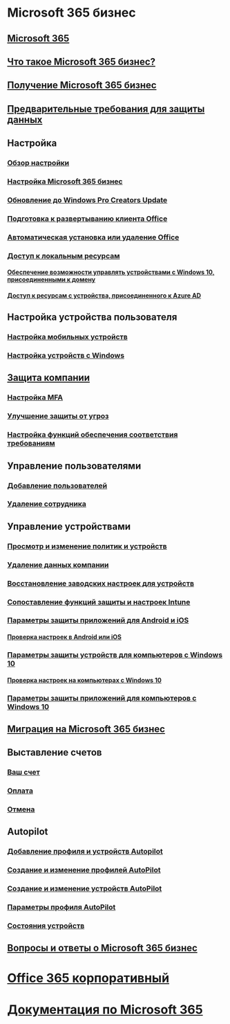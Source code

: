 # Microsoft 365 бизнес
## [Microsoft 365](index.md)
## [Что такое Microsoft 365 бизнес?](microsoft-365-business-overview.md)
## [Получение Microsoft 365 бизнес](sign-up.md)
## [Предварительные требования для защиты данных](pre-requisites-for-data-protection.md)
## Настройка
### [Обзор настройки](set-up-overview.md)
### [Настройка Microsoft 365 бизнес](set-up.md)
### [Обновление до Windows Pro Creators Update](upgrade-to-windows-pro-creators-update.md)
### [Подготовка к развертыванию клиента Office](prepare-for-office-client-deployment.md)
### [Автоматическая установка или удаление Office](auto-install-or-uninstall-office.md)
### [Доступ к локальным ресурсам]()
#### [Обеспечение возможности управлять устройствами с Windows 10, присоединенными к домену](manage-windows-devices.md)
#### [Доступ к ресурсам с устройства, присоединенного к Azure AD](access-resources.md)
## Настройка устройства пользователя
### [Настройка мобильных устройств](set-up-mobile-devices.md)
### [Настройка устройств с Windows](set-up-windows-devices.md)
## [Защита компании](security-features.md)
### [Настройка MFA](set-up-mfa.md)
### [Улучшение защиты от угроз](increase-threat-protection.md)
### [Настройка функций обеспечения соответствия требованиям](set-up-compliance.md)
## Управление пользователями
### [Добавление пользователей](add-users-m365b.md)
### [Удаление сотрудника](/Office365/Admin/add-users/remove-former-employee?toc=/microsoft-365/business/toc.json&bc=/microsoft-365/business/breadcrumb/toc.json)
## Управление устройствами
### [Просмотр и изменение политик и устройств](view-policies-and-devices.md)
### [Удаление данных компании](remove-company-data.md)
### [Восстановление заводских настроек для устройств](reset-devices-to-factory-settings.md)
### [Сопоставление функций защиты и настроек Intune](map-protection-features-to-intune-settings.md)
### [Параметры защиты приложений для Android и iOS](app-protection-settings-for-android-and-ios.md)
#### [Проверка настроек в Android или iOS](validate-settings-on-android-or-ios.md)
### [Параметры защиты устройств для компьютеров с Windows 10](protection-settings-for-windows-10-pcs.md)
#### [Проверка настроек на компьютерах с Windows 10](validate-settings-on-windows-10-pcs.md)
### [Параметры защиты приложений для компьютеров с Windows 10](protection-settings-for-windows-10-devices.md)
## [Миграция на Microsoft 365 бизнес](migrate-to-microsoft-365-business.md)
## Выставление счетов
### [Ваш счет](/Office365/Admin/subscriptions-and-billing/view-your-bill-or-invoice?toc=/microsoft-365/business/toc.json&bc=/microsoft-365/business/breadcrumb/toc.json)
### [Оплата](/Office365/Admin/subscriptions-and-billing/pay-for-your-subscription?toc=/microsoft-365/business/toc.json&bc=/microsoft-365/business/breadcrumb/toc.json)
### [Отмена](/Office365/Admin/subscriptions-and-billing/cancel-your-subscription?toc=/microsoft-365/business/toc.json&bc=/microsoft-365/business/breadcrumb/toc.json)
## Autopilot
### [Добавление профиля и устройств Autopilot](add-autopilot-devices-and-profile.md)
### [Создание и изменение профилей AutoPilot](create-and-edit-autopilot-profiles.md)
### [Создание и изменение устройств AutoPilot](create-and-edit-autopilot-devices.md)
### [Параметры профиля AutoPilot](autopilot-profile-settings.md)
### [Состояния устройств](device-states.md)
## [Вопросы и ответы о Microsoft 365 бизнес](support/microsoft-365-business-faqs.md)
# [Office 365 корпоративный](https://docs.microsoft.com/office365/enterprise)
# [Документация по Microsoft 365](https://docs.microsoft.com/microsoft-365)